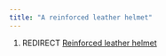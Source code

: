 ```yaml
---
title: "A reinforced leather helmet"
---
```


1.  REDIRECT [Reinforced leather
    helmet](Reinforced_leather_helmet "wikilink")